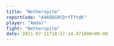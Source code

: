 ```yaml
---
title: "Netherspite"
reportCode: "A46Q8G9CDrYTftdK"
player: "Amdal"
fight: "Netherspite"
date: 2021-07-11T18:57:14.471000+00:00
---
```

